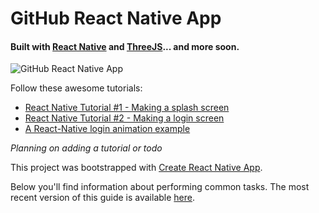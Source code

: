 # GitHub React Native App

#### Built with [React Native](https://facebook.github.io/react-native/) and [ThreeJS](https://threejs.org)... and more soon.


![GitHub React Native App](http://g.recordit.co/plhnGuell2.gif)


Follow these awesome tutorials:

* [React Native Tutorial #1 - Making a splash screen](https://www.youtube.com/watch?v=FUdy4PHIbww)
* [React Native Tutorial #2 - Making a login screen](https://www.youtube.com/watch?v=1xu1eeRCPEk)
* [A React-Native login animation example](https://github.com/mmazzarolo/react-native-login-animation-example)


*Planning on adding a tutorial or todo*

This project was bootstrapped with [Create React Native App](https://github.com/react-community/create-react-native-app).

Below you'll find information about performing common tasks. The most recent version of this guide is available [here](https://github.com/react-community/create-react-native-app/blob/master/react-native-scripts/template/README.md).
